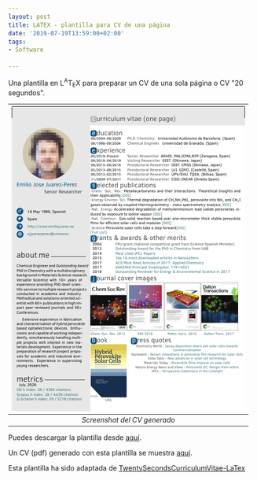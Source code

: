 ```yaml
---
layout: post
title: LATEX - plantilla para CV de una página
date: '2019-07-19T13:59:00+02:00'
tags:
- Software

---
```


Una plantilla en L<sup>A</sup>T<sub>E</sub>X para preparar un CV de una sola página o CV "20 segundos".


| ![](/imgs/screenshot_cv.png)  |
|:--:|
|*Screenshot del CV generado*|




Puedes descargar la plantilla desde [aquí](https://drive.google.com/file/d/1rBoa3ify3Wm496DqD7Uo5YrcyLki5ukp/view?usp=sharing).



Un CV (pdf) generado con esta plantilla se muestra [aquí](https://drive.google.com/file/d/0BwtC68TRVCNDZmNiRWI0UVlZbkk/view). 

 Esta plantilla ha sido adaptada de [TwentySecondsCurriculumVitae-LaTex](https://github.com/spagnuolocarmine/TwentySecondsCurriculumVitae-LaTex)

